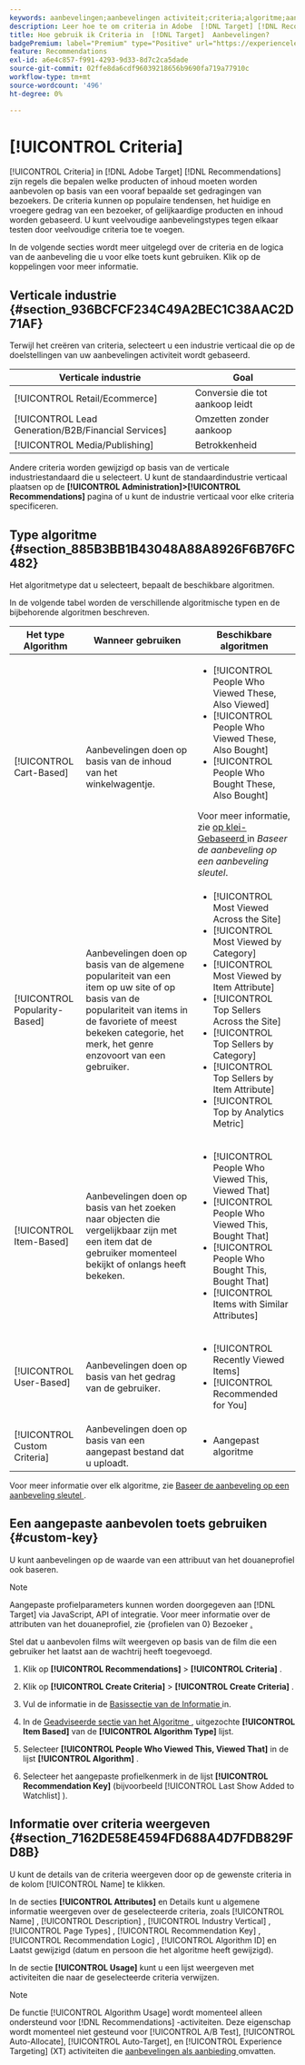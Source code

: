 ```yaml
---
keywords: aanbevelingen;aanbevelingen activiteit;criteria;algoritme;aanbeveling sleutel;douane sleutel;industrie verticaal;kleinhandel;handel;lood generatie;b2b;financiële diensten;media;het publiceren
description: Leer hoe te om criteria in Adobe  [!DNL Target] [!DNL Recommendations] te gebruiken.
title: Hoe gebruik ik Criteria in  [!DNL Target]  Aanbevelingen?
badgePremium: label="Premium" type="Positive" url="https://experienceleague.adobe.com/docs/target/using/introduction/intro.html?lang=nl-NL#premium newtab=true" tooltip="Kijk wat er in Target Premium is opgenomen."
feature: Recommendations
exl-id: a6e4c857-f991-4293-9d33-8d7c2ca5dade
source-git-commit: 02ffe8da6cdf96039218656b9690fa719a77910c
workflow-type: tm+mt
source-wordcount: '496'
ht-degree: 0%

---
```


# [!UICONTROL Criteria]

[!UICONTROL Criteria] in [!DNL Adobe Target] [!DNL Recommendations] zijn regels die bepalen welke producten of inhoud moeten worden aanbevolen op basis van een vooraf bepaalde set gedragingen van bezoekers. De criteria kunnen op populaire tendensen, het huidige en vroegere gedrag van een bezoeker, of gelijkaardige producten en inhoud worden gebaseerd. U kunt veelvoudige aanbevelingstypes tegen elkaar testen door veelvoudige criteria toe te voegen.

In de volgende secties wordt meer uitgelegd over de criteria en de logica van de aanbeveling die u voor elke toets kunt gebruiken. Klik op de koppelingen voor meer informatie.

## Verticale industrie {#section_936BCFCF234C49A2BEC1C38AAC2D71AF}

Terwijl het creëren van criteria, selecteert u een industrie verticaal die op de doelstellingen van uw aanbevelingen activiteit wordt gebaseerd.

| Verticale industrie | Goal |
|--- |--- |
| [!UICONTROL Retail/Ecommerce] | Conversie die tot aankoop leidt |
| [!UICONTROL Lead Generation/B2B/Financial Services] | Omzetten zonder aankoop |
| [!UICONTROL Media/Publishing] | Betrokkenheid |

Andere criteria worden gewijzigd op basis van de verticale industriestandaard die u selecteert. U kunt de standaardindustrie verticaal plaatsen op de **[!UICONTROL Administration]>[!UICONTROL Recommendations]** pagina of u kunt de industrie verticaal voor elke criteria specificeren.

## Type algoritme {#section_885B3BB1B43048A88A8926F6B76FC482}

Het algoritmetype dat u selecteert, bepaalt de beschikbare algoritmen.

In de volgende tabel worden de verschillende algoritmische typen en de bijbehorende algoritmen beschreven.

| Het type Algorithm | Wanneer gebruiken | Beschikbare algoritmen |
| --- | --- | --- |
| [!UICONTROL Cart-Based] | Aanbevelingen doen op basis van de inhoud van het winkelwagentje. | <ul><li>[!UICONTROL People Who Viewed These, Also Viewed]</li><li>[!UICONTROL People Who Viewed These, Also Bought]</li><li>[!UICONTROL People Who Bought These, Also Bought]</li></ul>Voor meer informatie, zie [ op klei-Gebaseerd ](/help/main/c-recommendations/c-algorithms/base-the-recommendation-on-a-recommendation-key.md#cart-based) in *Baseer de aanbeveling op een aanbeveling sleutel*. |
| [!UICONTROL Popularity-Based] | Aanbevelingen doen op basis van de algemene populariteit van een item op uw site of op basis van de populariteit van items in de favoriete of meest bekeken categorie, het merk, het genre enzovoort van een gebruiker. | <ul><li>[!UICONTROL Most Viewed Across the Site]</li><li>[!UICONTROL Most Viewed by Category]</li><li>[!UICONTROL Most Viewed by Item Attribute]</li><li>[!UICONTROL Top Sellers Across the Site]</li><li>[!UICONTROL Top Sellers by Category]</li><li>[!UICONTROL Top Sellers by Item Attribute]</li><li>[!UICONTROL Top by Analytics Metric]</li></ul> |
| [!UICONTROL Item-Based] | Aanbevelingen doen op basis van het zoeken naar objecten die vergelijkbaar zijn met een item dat de gebruiker momenteel bekijkt of onlangs heeft bekeken. | <ul><li>[!UICONTROL People Who Viewed This, Viewed That]</li><li>[!UICONTROL People Who Viewed This, Bought That]</li><li>[!UICONTROL People Who Bought This, Bought That]</li><li>[!UICONTROL Items with Similar Attributes]</li></ul> |
| [!UICONTROL User-Based] | Aanbevelingen doen op basis van het gedrag van de gebruiker. | <ul><li>[!UICONTROL Recently Viewed Items]</li><li>[!UICONTROL Recommended for You]</li></ul> |
| [!UICONTROL Custom Criteria] | Aanbevelingen doen op basis van een aangepast bestand dat u uploadt. | <ul><li>Aangepast algoritme</li></ul> |

Voor meer informatie over elk algoritme, zie [ Baseer de aanbeveling op een aanbeveling sleutel ](/help/main/c-recommendations/c-algorithms/base-the-recommendation-on-a-recommendation-key.md).

## Een aangepaste aanbevolen toets gebruiken {#custom-key}

U kunt aanbevelingen op de waarde van een attribuut van het douaneprofiel ook baseren.

>[!NOTE]
>
>Aangepaste profielparameters kunnen worden doorgegeven aan [!DNL Target] via JavaScript, API of integratie. Voor meer informatie over de attributen van het douaneprofiel, zie {profielen van 0} Bezoeker [.](/help/main/c-target/c-visitor-profile/visitor-profile.md)

Stel dat u aanbevolen films wilt weergeven op basis van de film die een gebruiker het laatst aan de wachtrij heeft toegevoegd.

1. Klik op **[!UICONTROL Recommendations]** > **[!UICONTROL Criteria]** .

1. Klik op **[!UICONTROL Create Criteria]** > **[!UICONTROL Create Criteria]** .

1. Vul de informatie in de [ Basissectie van de Informatie ](/help/main/c-recommendations/c-algorithms/create-new-algorithm.md#info) in.

1. In de [ Geadviseerde sectie van het Algoritme ](/help/main/c-recommendations/c-algorithms/create-new-algorithm.md#rec-algo), uitgezochte **[!UICONTROL Item Based]** van de **[!UICONTROL Algorithm Type]** lijst.

1. Selecteer **[!UICONTROL People Who Viewed This, Viewed That]** in de lijst **[!UICONTROL Algorithm]** .

1. Selecteer het aangepaste profielkenmerk in de lijst **[!UICONTROL Recommendation Key]** (bijvoorbeeld [!UICONTROL Last Show Added to Watchlist] ).

## Informatie over criteria weergeven {#section_7162DE58E4594FD688A4D7FDB829FD8B}

U kunt de details van de criteria weergeven door op de gewenste criteria in de kolom [!UICONTROL Name] te klikken.

In de secties **[!UICONTROL Attributes]** en Details kunt u algemene informatie weergeven over de geselecteerde criteria, zoals [!UICONTROL Name] , [!UICONTROL Description] , [!UICONTROL Industry Vertical] , [!UICONTROL Page Types] , [!UICONTROL Recommendation Key] , [!UICONTROL Recommendation Logic] , [!UICONTROL Algorithm ID] en Laatst gewijzigd (datum en persoon die het algoritme heeft gewijzigd).

In de sectie **[!UICONTROL Usage]** kunt u een lijst weergeven met activiteiten die naar de geselecteerde criteria verwijzen.

>[!NOTE]
>
>De functie [!UICONTROL Algorithm Usage] wordt momenteel alleen ondersteund voor [!DNL Recommendations] -activiteiten. Deze eigenschap wordt momenteel niet gesteund voor [!UICONTROL A/B Test], [!UICONTROL Auto-Allocate], [!UICONTROL Auto-Target], en [!UICONTROL Experience Targeting] (XT) activiteiten die [ aanbevelingen als aanbieding ](/help/main/c-recommendations/recommendations-as-an-offer.md) omvatten.
